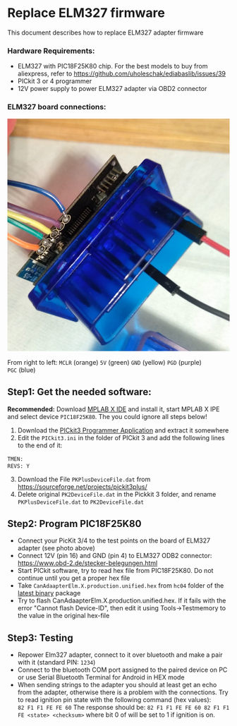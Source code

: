 # Replace ELM327 firmware

This document describes how to replace ELM327 adapter firmware

### Hardware Requirements:

* ELM327 with PIC18F25K80 chip. For the best models to buy from aliexpress, refer to https://github.com/uholeschak/ediabaslib/issues/39
* PICkit 3 or 4 programmer
* 12V power supply to power ELM327 adapter via OBD2 connector

### ELM327 board connections:

[![ELM327 HC04](hc04-pinout.jpg "ELM327")](hc04-pinout.jpg)

From right to left:
`MCLR` (orange)
`5V` (green)
`GND` (yellow) 
`PGD` (purple)  
`PGC` (blue)

## Step1: Get the needed software:

**Recommended:** Download [MPLAB X IDE](https://www.microchip.com/mplab/mplab-x-ide) and install it, start MPLAB X IPE and select device `PIC18F25K80`.
The you could ignore all steps below!

1. Download the [PICkit3 Programmer Application](https://microchipdeveloper.com/pickit3:scripttool) and extract it somewhere
2. Edit the `PICkit3.ini` in the folder of PICkit 3 and add the following lines to the end of it:
```
TMEN:
REVS: Y 
```
3. Download the File `PKPlusDeviceFile.dat` from https://sourceforge.net/projects/pickit3plus/
4. Delete original `PK2DeviceFile.dat` in the Pickkit 3 folder, and rename `PKPlusDeviceFile.dat` to `PK2DeviceFile.dat` 

## Step2: Program PIC18F25K80
* Connect your PicKit 3/4 to the test points on the board of ELM327 adapter (see photo above)
* Connect 12V (pin 16) and GND (pin 4) to ELM327 ODB2 connector: https://www.obd-2.de/stecker-belegungen.html
* Start PICkit software, try to read hex file from PIC18F25K80. Do not continue until you get a proper hex file
* Take `CanAdaapterElm.X.production.unified.hex` from `hc04` folder of the [latest binary](https://github.com/uholeschak/ediabaslib/releases/latest) package
* Try to flash CanAdaapterElm.X.production.unified.hex. If it fails with the error "Cannot flash Device-ID", then edit it using Tools->Testmemory to the value in the original hex-file

## Step3: Testing
* Repower Elm327 adapter, connect to it over bluetooth and make a pair with it (standard PIN: `1234`)
* Connect to the bluetooth COM port assigned to the paired device on PC or use Serial Bluetooth Terminal for Android in HEX mode
* When sending strings to the adapter you should at least get an echo from the adapter, otherwise there is a problem with the connections.
Try to read ignition pin state with the following command (hex values):  
`82 F1 F1 FE FE 60`
The response should be:
`82 F1 F1 FE FE 60 82 F1 F1 FE <state> <checksum>` where bit 0 of <state> will be set to 1 if ignition is on.
